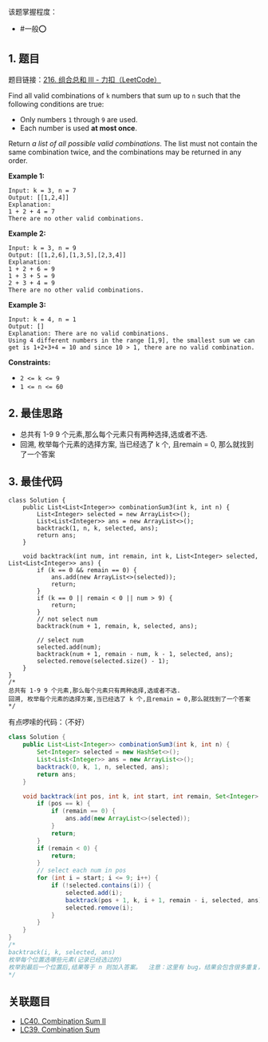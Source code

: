 
该题掌握程度：
- #一般⭕️

## 1. 题目
题目链接：[216. 组合总和 III - 力扣（LeetCode）](https://leetcode.cn/problems/combination-sum-iii/description/)

Find all valid combinations of `k` numbers that sum up to `n` such that the following conditions are true:

- Only numbers `1` through `9` are used.
- Each number is used **at most once**.

Return *a list of all possible valid combinations*. The list must not contain the same combination twice, and the combinations may be returned in any order.



**Example 1:**

```
Input: k = 3, n = 7
Output: [[1,2,4]]
Explanation:
1 + 2 + 4 = 7
There are no other valid combinations.
```

**Example 2:**

```
Input: k = 3, n = 9
Output: [[1,2,6],[1,3,5],[2,3,4]]
Explanation:
1 + 2 + 6 = 9
1 + 3 + 5 = 9
2 + 3 + 4 = 9
There are no other valid combinations.
```

**Example 3:**

```
Input: k = 4, n = 1
Output: []
Explanation: There are no valid combinations.
Using 4 different numbers in the range [1,9], the smallest sum we can get is 1+2+3+4 = 10 and since 10 > 1, there are no valid combination.
```



**Constraints:**

- `2 <= k <= 9`
- `1 <= n <= 60`
















## 2. 最佳思路

- 总共有 1-9 9 个元素,那么每个元素只有两种选择,选或者不选.
- 回溯, 枚举每个元素的选择方案, 当已经选了 k 个, 且remain = 0, 那么就找到了一个答案
## 3. 最佳代码

```
class Solution {
    public List<List<Integer>> combinationSum3(int k, int n) {
        List<Integer> selected = new ArrayList<>();
        List<List<Integer>> ans = new ArrayList<>();
        backtrack(1, n, k, selected, ans);
        return ans;
    }

    void backtrack(int num, int remain, int k, List<Integer> selected, List<List<Integer>> ans) {
        if (k == 0 && remain == 0) {
            ans.add(new ArrayList<>(selected));
            return;
        }
        if (k == 0 || remain < 0 || num > 9) {
            return;
        }
        // not select num
        backtrack(num + 1, remain, k, selected, ans);

        // select num
        selected.add(num);
        backtrack(num + 1, remain - num, k - 1, selected, ans);
        selected.remove(selected.size() - 1);
    }
}
/*
总共有 1-9 9 个元素,那么每个元素只有两种选择,选或者不选.
回溯, 枚举每个元素的选择方案,当已经选了 k 个,且remain = 0,那么就找到了一个答案
*/
```


有点啰嗦的代码：（不好）
```java
class Solution {
    public List<List<Integer>> combinationSum3(int k, int n) {
        Set<Integer> selected = new HashSet<>();
        List<List<Integer>> ans = new ArrayList<>();
        backtrack(0, k, 1, n, selected, ans);
        return ans;
    }

    void backtrack(int pos, int k, int start, int remain, Set<Integer> selected, List<List<Integer>> ans) {
        if (pos == k) {
            if (remain == 0) {
                ans.add(new ArrayList<>(selected));
            }
            return;
        }
        if (remain < 0) {
            return;
        }
        // select each num in pos
        for (int i = start; i <= 9; i++) {
            if (!selected.contains(i)) {
                selected.add(i);
                backtrack(pos + 1, k, i + 1, remain - i, selected, ans);
                selected.remove(i);
            }
        }
    }
}
/*
backtrack(i, k, selected, ans)
枚举每个位置选哪些元素(记录已经选过的)
枚举到最后一个位置后,结果等于 n 则加入答案。  注意：这里有 bug，结果会包含很多重复，因为枚举每个位置时，每个位置上的元素可以从 1-9 中任意选择。这是一个排列问题了
*/
```


## 关联题目

- [LC40. Combination Sum II](todo-top300/LC40.%20Combination%20Sum%20II.md)
- [LC39. Combination Sum](todo-top300/LC39.%20Combination%20Sum.md)